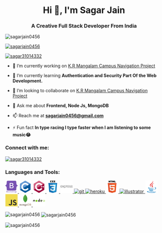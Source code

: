 <h1 align="center">Hi 👋, I'm Sagar Jain</h1>
<h3 align="center">A Creative Full Stack Developer From India</h3>

<p align="left"> <img src="https://komarev.com/ghpvc/?username=sagarjain0456&label=Profile%20views&color=0e75b6&style=flat" alt="sagarjain0456" /> </p>

<p align="left"> <a href="https://github.com/ryo-ma/github-profile-trophy"><img src="https://github-profile-trophy.vercel.app/?username=sagarjain0456" alt="sagarjain0456" /></a> </p>

<p align="left"> <a href="https://twitter.com/sagar31014332" target="blank"><img src="https://img.shields.io/twitter/follow/sagar31014332?logo=twitter&style=for-the-badge" alt="sagar31014332" /></a> </p>

- 🔭 I’m currently working on [K.R Mangalam Campus Navigation Project](https://sagarjain0456.github.io/krmu-campus-navigate/)

- 🌱 I’m currently learning **Authentication and Security Part Of the Web Development.**

- 👯 I’m looking to collaborate on [K.R Mangalam Campus Navigation Project](https://sagarjain0456.github.io/krmu-campus-navigate/)

- 💬 Ask me about **Frontend, Node Js, MongoDB**

- 📫 Reach me at **sagarjain0456@gmail.com**

- ⚡ Fun fact **In type racing I type faster when I am listening to some music😂**

<h3 align="left">Connect with me:</h3>
<p align="left">
<a href="https://www.instagram.com/sagarjain72/?hl=en" target="blank"><img align="center" src="https://www.instagram.com/sagarjain72/?hl=en" alt="sagar31014332" height="30" width="40" /></a>

</p>

<h3 align="left">Languages and Tools:</h3>
<p align="left"> <a href="https://getbootstrap.com" target="_blank" rel="noreferrer"> <img src="https://raw.githubusercontent.com/devicons/devicon/master/icons/bootstrap/bootstrap-plain-wordmark.svg" alt="bootstrap" width="40" height="40"/> </a> <a href="https://www.cprogramming.com/" target="_blank" rel="noreferrer"> <img src="https://raw.githubusercontent.com/devicons/devicon/master/icons/c/c-original.svg" alt="c" width="40" height="40"/> </a> <a href="https://www.w3schools.com/cpp/" target="_blank" rel="noreferrer"> <img src="https://raw.githubusercontent.com/devicons/devicon/master/icons/cplusplus/cplusplus-original.svg" alt="cplusplus" width="40" height="40"/> </a> <a href="https://www.w3schools.com/css/" target="_blank" rel="noreferrer"> <img src="https://raw.githubusercontent.com/devicons/devicon/master/icons/css3/css3-original-wordmark.svg" alt="css3" width="40" height="40"/> </a> <a href="https://expressjs.com" target="_blank" rel="noreferrer"> <img src="https://raw.githubusercontent.com/devicons/devicon/master/icons/express/express-original-wordmark.svg" alt="express" width="40" height="40"/> </a> <a href="https://git-scm.com/" target="_blank" rel="noreferrer"> <img src="https://www.vectorlogo.zone/logos/git-scm/git-scm-icon.svg" alt="git" width="40" height="40"/> </a> <a href="https://heroku.com" target="_blank" rel="noreferrer"> <img src="https://www.vectorlogo.zone/logos/heroku/heroku-icon.svg" alt="heroku" width="40" height="40"/> </a> <a href="https://www.w3.org/html/" target="_blank" rel="noreferrer"> <img src="https://raw.githubusercontent.com/devicons/devicon/master/icons/html5/html5-original-wordmark.svg" alt="html5" width="40" height="40"/> </a> <a href="https://www.adobe.com/in/products/illustrator.html" target="_blank" rel="noreferrer"> <img src="https://www.vectorlogo.zone/logos/adobe_illustrator/adobe_illustrator-icon.svg" alt="illustrator" width="40" height="40"/> </a> <a href="https://www.java.com" target="_blank" rel="noreferrer"> <img src="https://raw.githubusercontent.com/devicons/devicon/master/icons/java/java-original.svg" alt="java" width="40" height="40"/> </a> <a href="https://developer.mozilla.org/en-US/docs/Web/JavaScript" target="_blank" rel="noreferrer"> <img src="https://raw.githubusercontent.com/devicons/devicon/master/icons/javascript/javascript-original.svg" alt="javascript" width="40" height="40"/> </a> <a href="https://www.mongodb.com/" target="_blank" rel="noreferrer"> <img src="https://raw.githubusercontent.com/devicons/devicon/master/icons/mongodb/mongodb-original-wordmark.svg" alt="mongodb" width="40" height="40"/> </a> <a href="https://nodejs.org" target="_blank" rel="noreferrer"> <img src="https://raw.githubusercontent.com/devicons/devicon/master/icons/nodejs/nodejs-original-wordmark.svg" alt="nodejs" width="40" height="40"/> </a> </p>

<p><img align="left" src="https://github-readme-stats.vercel.app/api/top-langs?username=sagarjain0456&show_icons=true&locale=en&layout=compact" alt="sagarjain0456" /></p>

<p>&nbsp;<img align="center" src="https://github-readme-stats.vercel.app/api?username=sagarjain0456&show_icons=true&locale=en" alt="sagarjain0456" /></p>

<p><img align="center" src="https://github-readme-streak-stats.herokuapp.com/?user=sagarjain0456&" alt="sagarjain0456" /></p>
